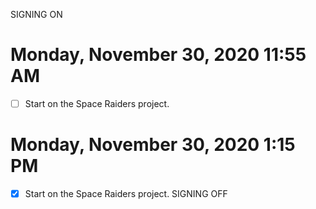 SIGNING ON
# Monday, November 30, 2020 11:55 AM
- [ ] Start on the Space Raiders project.


# Monday, November 30, 2020 1:15 PM
- [x] Start on the Space Raiders project.
SIGNING OFF